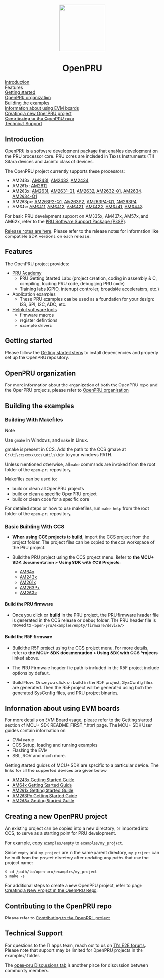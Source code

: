 <div align="center">

<img src="https://upload.wikimedia.org/wikipedia/commons/b/ba/TexasInstruments-Logo.svg" width="150"><br/>
# OpenPRU

</div>

[Introduction](#introduction)  
[Features](#features)  
[Getting started](#getting-started)  
[OpenPRU organization](#open-pru-organization)  
[Building the examples](#building-the-examples)  
[Information about using EVM boards](#information-about-using-evm-boards)  
[Creating a new OpenPRU project](#creating-a-new-open-pru-project)  
[Contributing to the OpenPRU repo](#contributing-to-the-open-pru-repo)  
[Technical Support](#technical-support)  

## Introduction

OpenPRU is a software development package that enables development on the PRU processor core. PRU cores are included in Texas Instruments (TI) Sitara devices and Jacinto class of devices.

The OpenPRU project currently supports these processors:

- AM243x: [AM2431](https://www.ti.com/product/AM2431), [AM2432](https://www.ti.com/product/AM2432), [AM2434](https://www.ti.com/product/AM2434)
- AM261x: [AM2612](https://www.ti.com/product/AM2612)
- AM263x: [AM2631](https://www.ti.com/product/AM2631), [AM2631-Q1](https://www.ti.com/product/AM2631-Q1), [AM2632](https://www.ti.com/product/AM2632), [AM2632-Q1](https://www.ti.com/product/AM2632-Q1), [AM2634](https://www.ti.com/product/AM2634), [AM2634-Q1](https://www.ti.com/product/AM2634-Q1)
- AM263px: [AM263P2-Q1](https://www.ti.com/product/AM263P2-Q1), [AM263P2](https://www.ti.com/product/AM263P2), [AM263P4-Q1](https://www.ti.com/product/AM263P4-Q1), [AM263P4](https://www.ti.com/product/AM263P4)
- AM64x: [AM6411](https://www.ti.com/product/AM6411), [AM6412](https://www.ti.com/product/AM6412), [AM6421](https://www.ti.com/product/AM6421), [AM6422](https://www.ti.com/product/AM6422), [AM6441](https://www.ti.com/product/AM6441), [AM6442](https://www.ti.com/product/AM6442).

For basic PRU development support on AM335x, AM437x, AM57x, and AM62x, refer to the [PRU Software Support Package (PSSP)](https://git.ti.com/cgit/pru-software-support-package/pru-software-support-package).

[Release notes are here](./docs/release_notes.md). Please refer to the release
notes for information like compatible SDK versions on each release.

## Features

The OpenPRU project provides:
  - [PRU Academy](./academy)
    - PRU Getting Started Labs (project creation, coding in assembly & C, compiling, loading PRU code, debugging PRU code)
    - Training labs (GPIO, interrupt controller, broadside accelerators, etc.)
  - [Application examples](./examples)
    - These PRU examples can be used as a foundation for your design: I2S, SPI, I2C, ADC, etc.
  - [Helpful software tools](./source)
    - firmware macros
    - register definitions
    - example drivers

## Getting started

Please follow the [Getting started steps](./docs/getting_started.md) to install dependencies and properly set up the OpenPRU repository.

## OpenPRU organization

For more information about the organization of both the OpenPRU repo and the
OpenPRU projects, please refer to
[OpenPRU organization](./docs/open_pru_organization.md)

## Building the examples 

### Building With Makefiles

> [!NOTE]
> Use `gmake` in Windows, and `make` in Linux.
>
> gmake is present in CCS. Add the path to the CCS gmake at
> `C:\ti\ccsxxxx\ccs\utils\bin` to your windows PATH.
>
> Unless mentioned otherwise, all `make` commands are invoked from the root
> folder of the `open-pru` repository.

Makefiles can be used to:
   - build or clean all OpenPRU projects
   - build or clean a specific OpenPRU project
   - build or clean code for a specific core

For detailed steps on how to use makefiles, run ```make help``` from the root
folder of the `open-pru` repository.

### Basic Building With CCS

- **When using CCS projects to build**, import the CCS project from the project
  folder. The project files can be copied to the ccs workspace of the PRU project.

- Build the PRU project using the CCS project menu. Refer to
  **the MCU+ SDK documentation > Using SDK with CCS Projects**:
  - [AM64x](https://software-dl.ti.com/mcu-plus-sdk/esd/AM64X/latest/exports/docs/api_guide_am64x/CCS_PROJECTS_PAGE.html)
  - [AM243x](https://software-dl.ti.com/mcu-plus-sdk/esd/AM243X/latest/exports/docs/api_guide_am243x/CCS_PROJECTS_PAGE.html)
  - [AM261x](https://software-dl.ti.com/mcu-plus-sdk/esd/AM261X/latest/exports/docs/api_guide_am261x/CCS_PROJECTS_PAGE.html)
  - [AM263Px](https://software-dl.ti.com/mcu-plus-sdk/esd/AM263PX/latest/exports/docs/api_guide_am263px/CCS_PROJECTS_PAGE.html)
  - [AM263x](https://software-dl.ti.com/mcu-plus-sdk/esd/AM263X/latest/exports/docs/api_guide_am263x/CCS_PROJECTS_PAGE.html)

#### Build the PRU firmware

- Once you click on **build** in the PRU project, the PRU firmware header file is generated in the CCS release or debug folder. The PRU header file is moved to  `<open-pru/examples/empty/firmware/device/>`

#### Build the R5F firmware

- Build the R5F project using the CCS project menu. For more details, refer to **the MCU+ SDK documentation > Using SDK with CCS Projects** linked above.

- The PRU Firmware header file path is included in the R5F project include options by default.

- Build Flow: Once you click on build in the R5F project, SysConfig files are generated. Then the R5F project will be generated using both the generated SysConfig files, and PRU project binaries.

## Information about using EVM boards

For more details on EVM Board usage, please refer to the Getting started section of MCU+ SDK README_FIRST_*.html page. The MCU+ SDK User guides contain information on
  
- EVM setup
- CCS Setup, loading and running examples
- Flashing the EVM
- SBL, ROV and much more.

Getting started guides of MCU+ SDK are specific to a particular device. The links for all the supported devices are given below

- [AM243x Getting Started Guide](https://software-dl.ti.com/mcu-plus-sdk/esd/AM243X/latest/exports/docs/api_guide_am243x/GETTING_STARTED.html)
- [AM64x  Getting Started Guide](https://software-dl.ti.com/mcu-plus-sdk/esd/AM64X/latest/exports/docs/api_guide_am64x/GETTING_STARTED.html)
- [AM261x Getting Started Guide](https://software-dl.ti.com/mcu-plus-sdk/esd/AM261X/latest/exports/docs/api_guide_am261x/GETTING_STARTED.html)
- [AM263Px Getting Started Guide](https://software-dl.ti.com/mcu-plus-sdk/esd/AM263PX/latest/exports/docs/api_guide_am263px/GETTING_STARTED.html)
- [AM263x Getting Started Guide](https://software-dl.ti.com/mcu-plus-sdk/esd/AM263X/latest/exports/docs/api_guide_am263x/GETTING_STARTED.html)

## Creating a new OpenPRU project

An existing project can be copied into a new directory, or imported into CCS,
to serve as a starting point for PRU development.

For example, copy `examples/empty` to `examples/my_project`.

Since `empty` and `my_project` are in the same parent directory, `my_project`
can be built from the project directory after updating any paths that use the
project name:

```
$ cd /path/to/open-pru/examples/my_project
$ make -s
```

For additional steps to create a new OpenPRU project, refer to page
[Creating a New Project in the OpenPRU Repo](./docs/open_pru_create_new_project.md).

## Contributing to the OpenPRU repo

Please refer to [Contributing to the OpenPRU project](./docs/contributing.md). 

## Technical Support

For questions to the TI apps team, reach out to us on
[TI's E2E forums](https://e2e.ti.com/). Please note that support may be limited
for OpenPRU projects in the examples/ folder.

The [open-pru Discussions tab](https://github.com/TexasInstruments/open-pru/discussions)
is another place for discussion between community members.
